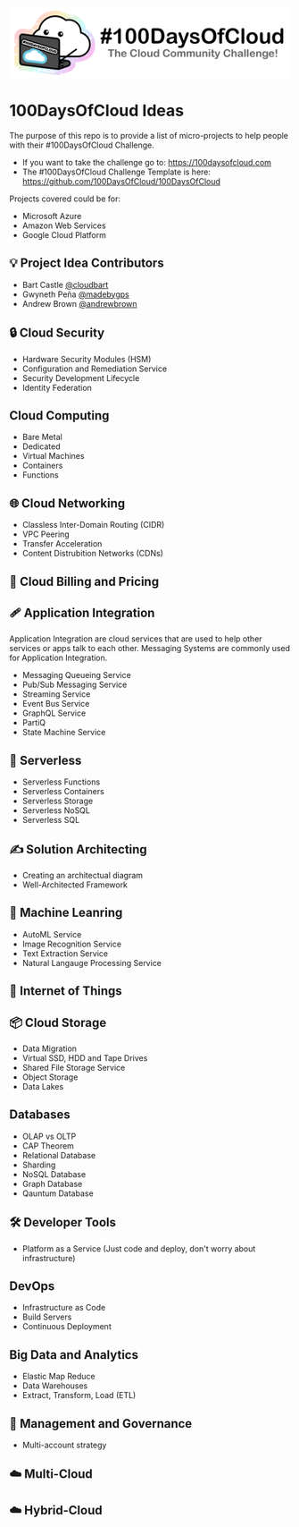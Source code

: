 <p align="center">
  <img src="https://github.com/100DaysOfCloud/100DaysOfCloudIdeas/blob/master/banner.png?raw=true">
</p>

# 100DaysOfCloud Ideas

The purpose of this repo is to provide a list of micro-projects to help people with their #100DaysOfCloud Challenge.

* If you want to take the challenge go to: https://100daysofcloud.com
* The #100DaysOfCloud Challenge Template is here: https://github.com/100DaysOfCloud/100DaysOfCloud

Projects covered could be for:
* Microsoft Azure
* Amazon Web Services
* Google Cloud Platform

## 💡 Project Idea Contributors

* Bart Castle [@cloudbart](https://twitter.com/cloudbart)
* Gwyneth Peña [@madebygps](https://twitter.com/madebygps)
* Andrew Brown [@andrewbrown](https://twitter.com/andrewbrown)

## 🔒 Cloud Security

* Hardware Security Modules (HSM)
* Configuration and Remediation Service 
* Security Development Lifecycle
* Identity Federation

## Cloud Computing

* Bare Metal
* Dedicated
* Virtual Machines
* Containers
* Functions

## 🌐 Cloud Networking

* Classless Inter-Domain Routing (CIDR)
* VPC Peering
* Transfer Acceleration
* Content Distrubition Networks (CDNs)

## 🧾 Cloud Billing and Pricing

## 🩹 Application Integration

Application Integration are cloud services that are used to help other services or apps talk to each other.
Messaging Systems are commonly used for Application Integration.

* Messaging Queueing Service
* Pub/Sub Messaging Service
* Streaming Service
* Event Bus Service
* GraphQL Service
* PartiQ
* State Machine Service

## 🐹 Serverless

* Serverless Functions
* Serverless Containers
* Serverless Storage
* Serverless NoSQL
* Serverless SQL

## ✍️ Solution Architecting

* Creating an architectual diagram
* Well-Architected Framework

## 🤖 Machine Leanring

* AutoML Service
* Image Recognition Service
* Text Extraction Service
* Natural Langauge Processing Service

## 📱 Internet of Things

## 📦 Cloud Storage

* Data Migration
* Virtual SSD, HDD and Tape Drives
* Shared File Storage Service 
* Object Storage
* Data Lakes

## Databases
* OLAP vs OLTP
* CAP Theorem
* Relational Database
* Sharding
* NoSQL Database
* Graph Database
* Qauntum Database

## 🛠️ Developer Tools

* Platform as a Service (Just code and deploy, don't worry about infrastructure)

## DevOps

* Infrastructure as Code
* Build Servers
* Continuous Deployment

## Big Data and Analytics

* Elastic Map Reduce
* Data Warehouses
* Extract, Transform, Load (ETL)

## 👔 Management and Governance

* Multi-account strategy

## ☁️ Multi-Cloud

## ☁️ Hybrid-Cloud

